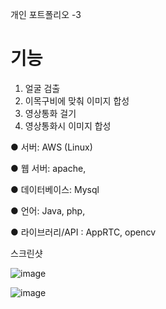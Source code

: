 
개인 포트폴리오 -3

# 기능

1. 얼굴 검출
2. 이목구비에 맞춰 이미지 합성
3. 영상통화 걸기
4. 영상통화시 이미지 합성


● 서버: AWS (Linux)

● 웹 서버: apache,

● 데이터베이스: Mysql

● 언어: Java, php, 

● 라이브러리/API : AppRTC, opencv

스크린샷

![image](https://user-images.githubusercontent.com/57000871/96368719-71f86880-1190-11eb-8b90-15d4d924f49d.png)

![image](https://user-images.githubusercontent.com/57000871/96368725-7fadee00-1190-11eb-9b6b-0baa6032e569.png)


